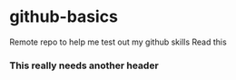 # github-basics
Remote repo to help me test out my github skills
Read this

### This really needs another header
